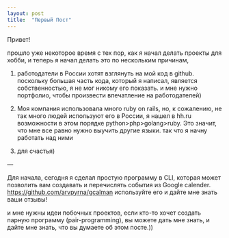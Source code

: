 ```yaml
---
layout: post
title:  "Первый Пост"
---
```


Привет!

прошло уже некоторое время с тех пор, как я начал делать проекты для хобби, и теперь я начал делать это по нескольким причинам,

1) работодатели в России хотят взглянуть на мой код в github. поскольку большая часть кода, который я написал, является собственностью, я не мог никому его показать. и мне нужно портфолио, чтобы произвести впечатление на работодателей)

2) Моя компания использовала много ruby on rails, но, к сожалению, не так много людей используют его в России, я нашел в hh.ru возможности в этом порядке python>php>golang>ruby. Это значит, что мне все равно нужно выучить другие языки. так что я начну работать над ними

3) для счастья)

—

Для начала, сегодня я сделал простую программу в CLI, которая может позволить вам создавать и перечислять события из Google calender.
https://github.com/arvpyrna/gcalman используйте его и дайте мне знать ваши отзывы!

и мне нужны идеи побочных проектов, если кто-то хочет создать парную программу (pair-programming), вы можете дать мне знать, и дайте мне знать, что вы думаете об этом посте.))
